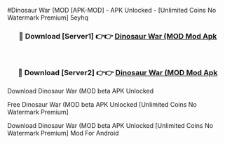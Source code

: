 #Dinosaur War (MOD [APK-MOD] - APK Unlocked - [Unlimited Coins No Watermark Premium] 5eyhq



<div align="center">

<h3>🔴 Download [Server1] 👉👉 <a href="https://momento.my/?title=Dinosaur_War_(MOD">Dinosaur War (MOD Mod Apk</a></h3><br>

<h3>🔴 Download [Server2] 👉👉 <a href="https://momento.my/?title=Dinosaur_War_(MOD">Dinosaur War (MOD Mod Apk</a></h3>
</div>



Download Dinosaur War (MOD beta APK Unlocked

Free Dinosaur War (MOD beta APK Unlocked [Unlimited Coins No Watermark Premium]

Download Dinosaur War (MOD beta APK Unlocked [Unlimited Coins No Watermark Premium] Mod For Android
